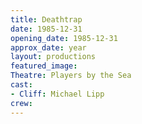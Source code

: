 ```yaml
---
title: Deathtrap
date: 1985-12-31
opening_date: 1985-12-31
approx_date: year
layout: productions
featured_image:
Theatre: Players by the Sea
cast:
- Cliff: Michael Lipp
crew:
---
```

